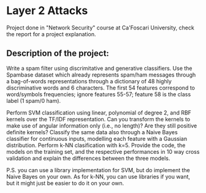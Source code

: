 # Layer 2 Attacks
Project done in "Network Security" course at Ca'Foscari University, check the report for a project explanation.

## Description of the project:
Write a spam filter using discrimitative and generative classifiers. Use the Spambase dataset which already represents spam/ham messages through a bag-of-words representations through a dictionary of 48 highly discriminative words and 6 characters. The first 54 features correspond to word/symbols frequencies; ignore features 55-57; feature 58 is the class label (1 spam/0 ham).

Perform SVM classification using linear, polynomial of degree 2, and RBF kernels over the TF/IDF representation. Can you transform the kernels to make use of angular information only (i.e., no length)? Are they still positive definite kernels?
Classify the same data also through a Naive Bayes classifier for continuous inputs, modelling each feature with a Gaussian distribution.
Perform k-NN clasification with k=5.
Provide the code, the models on the training set, and the respective performances in 10 way cross validation and explain the differences between the three models.

P.S. you can use a library implementation for SVM, but do implement the Naive Bayes on your own. As for k-NN, you can use libraries if you want, but it might just be easier to do it on your own.
